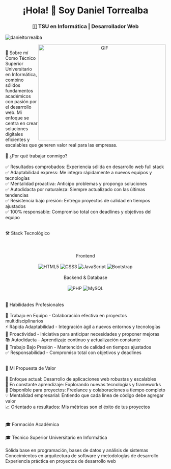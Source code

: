 <h1 align="center">¡Hola! 👋 Soy Daniel Torrealba</h1>
<h3 align="center">&#127470; TSU en Informática | Desarrollador Web</h3>
<p align="left"> <img src="https://komarev.com/ghpvc/?username=danieltorrealba&label=Visitas%20al%20perfil&color=0e75b6&style=flat" alt="danieltorrealba" /> </p>
<a target="_blank" align="center">
  <img align="right" top="500" height="300" width="400" alt="GIF" src="https://media.giphy.com/media/SWoSkN6DxTszqIKEqv/giphy.gif">
</a> <br>
🚀 Sobre mí
Como Técnico Superior Universitario en Informática, combino sólidos fundamentos académicos con pasión por el desarrollo web. Mi enfoque se centra en crear soluciones digitales eficientes y escalables que generen valor real para las empresas. <br><br>
💼 ¿Por qué trabajar conmigo?
<br><br>
✅ Resultados comprobados: Experiencia sólida en desarrollo web full stack
<br>
✅ Adaptabilidad express: Me integro rápidamente a nuevos equipos y tecnologías
<br>
✅ Mentalidad proactiva: Anticipo problemas y propongo soluciones
<br>
✅ Autodidacta por naturaleza: Siempre actualizado con las últimas tendencias
<br>
✅ Resistencia bajo presión: Entrego proyectos de calidad en tiempos ajustados
<br>
✅ 100% responsable: Compromiso total con deadlines y objetivos del equipo
<br><br>

🛠️ Stack Tecnológico
<div align="center">
  <br><br>
Frontend
  <br><br>
<img src="https://img.shields.io/badge/HTML5-E34F26?style=for-the-badge&logo=html5&logoColor=white" alt="HTML5"/>
<img src="https://img.shields.io/badge/CSS3-1572B6?style=for-the-badge&logo=css3&logoColor=white" alt="CSS3"/>
<img src="https://img.shields.io/badge/JavaScript-F7DF1E?style=for-the-badge&logo=javascript&logoColor=black" alt="JavaScript"/>
<img src="https://img.shields.io/badge/Bootstrap-7952B3?style=for-the-badge&logo=bootstrap&logoColor=white" alt="Bootstrap"/><br><br>
Backend & Database
  <br><br>
<img src="https://img.shields.io/badge/PHP-777BB4?style=for-the-badge&logo=php&logoColor=white" alt="PHP"/>
<img src="https://img.shields.io/badge/MySQL-4479A1?style=for-the-badge&logo=mysql&logoColor=white" alt="MySQL"/>
</div>
<br><br>
💪 Habilidades Profesionales
<br><br>
🎯 Trabajo en Equipo - Colaboración efectiva en proyectos multidisciplinarios
<br>
⚡ Rápida Adaptabilidad - Integración ágil a nuevos entornos y tecnologías
<br>
🚀 Proactividad - Iniciativa para anticipar necesidades y proponer mejoras
<br>
📚 Autodidacta - Aprendizaje continuo y actualización constante
<br>
💼 Trabajo Bajo Presión - Mantención de calidad en tiempos ajustados
<br>
✅ Responsabilidad - Compromiso total con objetivos y deadlines
<br><br>

🎯 Mi Propuesta de Valor
<br><br>
🔭 Enfoque actual: Desarrollo de aplicaciones web robustas y escalables<br>
🌱 En constante aprendizaje: Explorando nuevas tecnologías y frameworks<br>
🤝 Disponible para proyectos: Freelance y colaboraciones a tiempo completo<br>
💡 Mentalidad empresarial: Entiendo que cada línea de código debe agregar valor<br>
📈 Orientado a resultados: Mis métricas son el éxito de tus proyectos<br><br>


🎓 Formación Académica
<br><br>
🎓 Técnico Superior Universitario en Informática
<br><br>
Sólida base en programación, bases de datos y análisis de sistemas
<br>
Conocimientos en arquitectura de software y metodologías de desarrollo
<br>
Experiencia práctica en proyectos de desarrollo web

